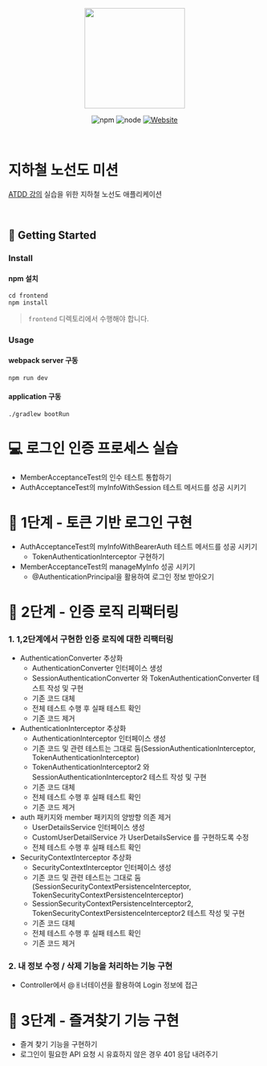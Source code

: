 <p align="center">
    <img width="200px;" src="https://raw.githubusercontent.com/woowacourse/atdd-subway-admin-frontend/master/images/main_logo.png"/>
</p>
<p align="center">
  <img alt="npm" src="https://img.shields.io/badge/npm-6.14.15-blue">
  <img alt="node" src="https://img.shields.io/badge/node-14.18.2-blue">
  <a href="https://edu.nextstep.camp/c/R89PYi5H" alt="nextstep atdd">
    <img alt="Website" src="https://img.shields.io/website?url=https%3A%2F%2Fedu.nextstep.camp%2Fc%2FR89PYi5H">
  </a>
</p>

<br>

# 지하철 노선도 미션
[ATDD 강의](https://edu.nextstep.camp/c/R89PYi5H) 실습을 위한 지하철 노선도 애플리케이션

<br>

## 🚀 Getting Started

### Install
#### npm 설치
```
cd frontend
npm install
```
> `frontend` 디렉토리에서 수행해야 합니다.

### Usage
#### webpack server 구동
```
npm run dev
```
#### application 구동
```
./gradlew bootRun
```

# 💻 로그인 인증 프로세스 실습
- MemberAcceptanceTest의 인수 테스트 통합하기
- AuthAcceptanceTest의 myInfoWithSession 테스트 메서드를 성공 시키기

# 🚀 1단계 - 토큰 기반 로그인 구현
- AuthAcceptanceTest의 myInfoWithBearerAuth 테스트 메서드를 성공 시키기
  - TokenAuthenticationInterceptor 구현하기
- MemberAcceptanceTest의 manageMyInfo 성공 시키기
  - @AuthenticationPrincipal을 활용하여 로그인 정보 받아오기
  

# 🚀 2단계 - 인증 로직 리팩터링
### 1. 1,2단계에서 구현한 인증 로직에 대한 리팩터링
- AuthenticationConverter 추상화
  - AuthenticationConverter 인터페이스 생성
  - SessionAuthenticationConverter 와 TokenAuthenticationConverter 테스트 작성 및 구현
  - 기존 코드 대체
  - 전체 테스트 수행 후 실패 테스트 확인
  - 기존 코드 제거
- AuthenticationInterceptor 추상화
  - AuthenticationInterceptor 인터페이스 생성
  - 기존 코드 및 관련 테스트는 그대로 둠(SessionAuthenticationInterceptor, TokenAuthenticationInterceptor)
  - TokenAuthenticationInterceptor2 와 SessionAuthenticationInterceptor2 테스트 작성 및 구현
  - 기존 코드 대체
  - 전체 테스트 수행 후 실패 테스트 확인
  - 기존 코드 제거
- auth 패키지와 member 패키지의 양방향 의존 제거
  - UserDetailsService 인터페이스 생성
  - CustomUserDetailService 가 UserDetailsService 를 구현하도록 수정
  - 전체 테스트 수행 후 실패 테스트 확인
- SecurityContextInterceptor 추상화
  - SecurityContextInterceptor 인터페이스 생성
  - 기존 코드 및 관련 테스트는 그대로 둠(SessionSecurityContextPersistenceInterceptor, TokenSecurityContextPersistenceInterceptor)
  - SessionSecurityContextPersistenceInterceptor2, TokenSecurityContextPersistenceInterceptor2 테스트 작성 및 구현
  - 기존 코드 대체
  - 전체 테스트 수행 후 실패 테스트 확인
  - 기존 코드 제거

### 2. 내 정보 수정 / 삭제 기능을 처리하는 기능 구현
- Controller에서 @ㅐ너테이션을 활용하여 Login 정보에 접근
  
# 🚀 3단계 - 즐겨찾기 기능 구현
- 즐겨 찾기 기능을 구현하기
- 로그인이 필요한 API 요청 시 유효하지 않은 경우 401 응답 내려주기

